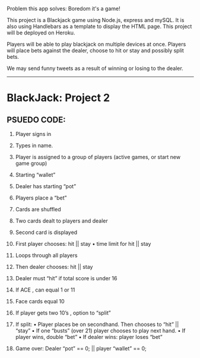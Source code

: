 Problem this app solves: Boredom it's a game!

This project is a Blackjack game using Node.js, express
and mySQL. It is also using Handlebars as a template to display the HTML page.
This project will be deployed on Heroku.

Players will be able to play blackjack on multiple devices at once. Players will place bets against the dealer, choose to hit or stay and possibly split bets.

We may send funny tweets as a result of winning or losing to the dealer.
________________________________________________________________________

# BlackJack: Project 2 

## PSUEDO CODE:

1. Player signs in
2. Types in name.
3. Player is assigned to a group of players (active games, or start new game group)
4. Starting “wallet”
5. Dealer has starting “pot”
6. Players place a “bet”
7. Cards are shuffled
8. Two cards dealt to players and dealer
9. Second card is displayed
10. First player chooses: hit || stay
    • time limit for hit || stay
11. Loops through all players
12. Then dealer chooses: hit || stay
13. Dealer must “hit” if total score is under 16
14. If ACE , can equal 1 or 11
15. Face cards equal 10
16. If player gets two 10’s , option to “split”

17. If split: 
• Player places be on secondhand. Then chooses to “hit” || “stay”
• If one “busts” (over 21) player chooses to play next hand.
• If player wins, double “bet”
• If dealer wins: player loses “bet”

18. Game over:
Dealer “pot” == 0; || player “wallet” == 0;